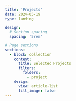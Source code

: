 ```yaml
---
title: 'Projects'
date: 2024-05-19
type: landing

design:
  # Section spacing
  spacing: '5rem'

# Page sections
sections:
  - block: collection
    content:
      title: Selected Projects
      filters:
        folders:
          - project
    design:
      view: article-list
      fill_image: false
---
```


